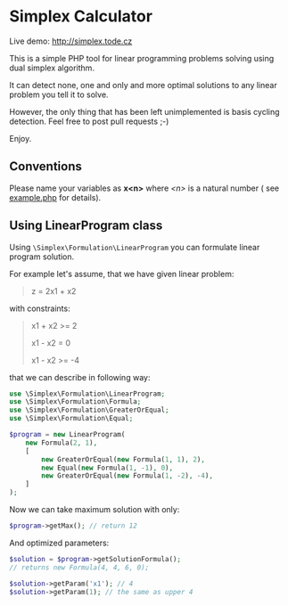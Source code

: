 Simplex Calculator
==================

Live demo: http://simplex.tode.cz

This is a simple PHP tool for linear programming problems solving using dual simplex algorithm.

It can detect none, one and only and more optimal solutions to any linear problem you tell it to solve.

However, the only thing that has been left unimplemented is basis cycling detection. Feel free to post pull requests ;-)

Enjoy.


Conventions
-----------

Please name your variables as **x&lt;n&gt;** where *&lt;n&gt;* is a natural number (
see [example.php](https://github.com/uestla/Simplex-Calculator/blob/master/example.php) for details).


Using LinearProgram class
-------------------------

Using `\Simplex\Formulation\LinearProgram` you can formulate linear program solution.

For example let's assume, that we have given linear problem:

> z = 2x1 + x2

with constraints:
> x1 + x2 >= 2
>
> x1 - x2 = 0
>
> x1 - x2 >= -4

that we can describe in following way:

```php
use \Simplex\Formulation\LinearProgram;
use \Simplex\Formulation\Formula;
use \Simplex\Formulation\GreaterOrEqual;
use \Simplex\Formulation\Equal;

$program = new LinearProgram(
    new Formula(2, 1),
    [
        new GreaterOrEqual(new Formula(1, 1), 2), 
        new Equal(new Formula(1, -1), 0), 
        new GreaterOrEqual(new Formula(1, -2), -4),
    ]
);
```

Now we can take maximum solution with only:

```php
$program->getMax(); // return 12
```

And optimized parameters:

```php
$solution = $program->getSolutionFormula();
// returns new Formula(4, 4, 6, 0);

$solution->getParam('x1'); // 4
$solution->getParam(1); // the same as upper 4
```